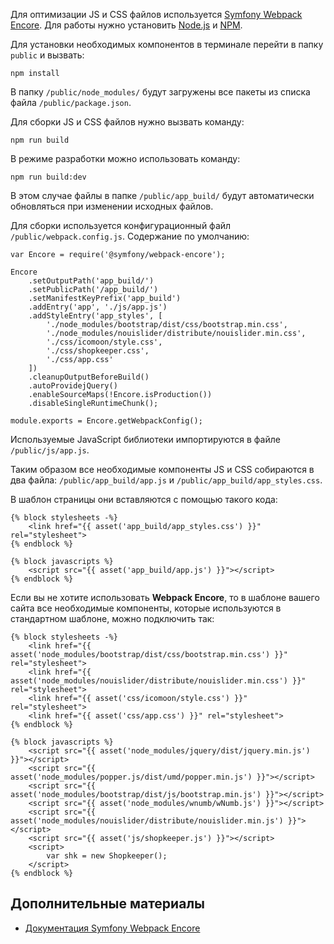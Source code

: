 Для оптимизации JS и CSS файлов используется [Symfony Webpack Encore](http://symfony.com/doc/3.4/frontend.html).
Для работы нужно установить [Node.js](https://nodejs.org/en/download/) и [NPM](https://www.npmjs.com/get-npm).

Для установки необходимых компонентов в терминале перейти в папку ``public`` и вызвать:
~~~
npm install
~~~
В папку ``/public/node_modules/`` будут загружены все пакеты из списка файла ``/public/package.json``.

Для сборки JS и CSS файлов нужно вызвать команду:
~~~
npm run build
~~~
В режиме разработки можно использовать команду:
~~~
npm run build:dev
~~~
В этом случае файлы в папке ``/public/app_build/`` будут автоматически обновляться при изменении исходных файлов.

Для сборки используется конфигурационный файл ``/public/webpack.config.js``.
Содержание по умолчанию:
~~~
var Encore = require('@symfony/webpack-encore');

Encore
    .setOutputPath('app_build/')
    .setPublicPath('/app_build/')
    .setManifestKeyPrefix('app_build')
    .addEntry('app', './js/app.js')
    .addStyleEntry('app_styles', [
        './node_modules/bootstrap/dist/css/bootstrap.min.css',
        './node_modules/nouislider/distribute/nouislider.min.css',
        './css/icomoon/style.css',
        './css/shopkeeper.css',
        './css/app.css'
    ])
    .cleanupOutputBeforeBuild()
    .autoProvidejQuery()
    .enableSourceMaps(!Encore.isProduction())
    .disableSingleRuntimeChunk();

module.exports = Encore.getWebpackConfig();
~~~

Используемые JavaScript библиотеки импортируются в файле ``/public/js/app.js``.

Таким образом все необходимые компоненты JS и CSS собираются в два файла: ``/public/app_build/app.js`` и ``/public/app_build/app_styles.css``.

В шаблон страницы они вставляются с помощью такого кода:
~~~
{% block stylesheets -%}
    <link href="{{ asset('app_build/app_styles.css') }}" rel="stylesheet">
{% endblock %}

{% block javascripts %}
    <script src="{{ asset('app_build/app.js') }}"></script>
{% endblock %}
~~~

Если вы не хотите использовать **Webpack Encore**, то в шаблоне вашего сайта все необходимые компоненты, которые используются в стандартном шаблоне, можно подключить так:

~~~
{% block stylesheets -%}
    <link href="{{ asset('node_modules/bootstrap/dist/css/bootstrap.min.css') }}" rel="stylesheet">
    <link href="{{ asset('node_modules/nouislider/distribute/nouislider.min.css') }}" rel="stylesheet">
    <link href="{{ asset('css/icomoon/style.css') }}" rel="stylesheet">
    <link href="{{ asset('css/app.css') }}" rel="stylesheet">
{% endblock %}

{% block javascripts %}
    <script src="{{ asset('node_modules/jquery/dist/jquery.min.js') }}"></script>
    <script src="{{ asset('node_modules/popper.js/dist/umd/popper.min.js') }}"></script>
    <script src="{{ asset('node_modules/bootstrap/dist/js/bootstrap.min.js') }}"></script>
    <script src="{{ asset('node_modules/wnumb/wNumb.js') }}"></script>
    <script src="{{ asset('node_modules/nouislider/distribute/nouislider.min.js') }}"></script>
    <script src="{{ asset('js/shopkeeper.js') }}"></script>
    <script>
        var shk = new Shopkeeper();
    </script>
{% endblock %}
~~~

Дополнительные материалы
------------------------
- [Документация Symfony Webpack Encore](https://symfony.com/doc/current/frontend.html)
